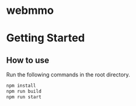 # webmmo

# Getting Started

## How to use

Run the following commands in the root directory.

```bash
npm install
npm run build
npm run start
```
